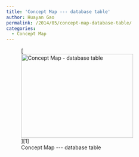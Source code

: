 ```yaml
---
title: 'Concept Map --- database table'
author: Huayan Gao
permalink: /2014/05/concept-map-database-table/
categories:
  - Concept Map
---
```

<figure id="attachment_7229" style="width: 300px;" class="wp-caption alignnone">[<img class="size-medium wp-image-7229" alt="Concept Map - database table" src="http://files.software-carpentry.org/training-course/2014/05/IMG_7472-e1400658549497-300x225.jpg" width="300" height="225" />][1]<figcaption class="wp-caption-text">Concept Map --- database table</figcaption></figure>

 [1]: http://files.software-carpentry.org/training-course/2014/05/IMG_7472-e1400658549497.jpg
